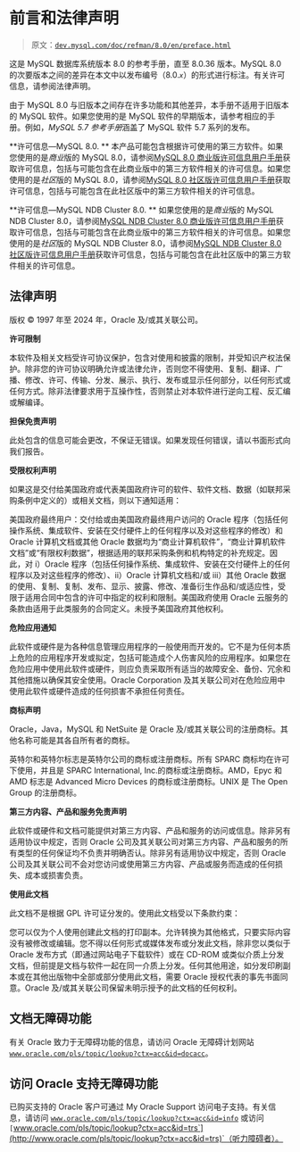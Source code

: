 # 前言和法律声明

> 原文：[`dev.mysql.com/doc/refman/8.0/en/preface.html`](https://dev.mysql.com/doc/refman/8.0/en/preface.html)

这是 MySQL 数据库系统版本 8.0 的参考手册，直至 8.0.36 版本。MySQL 8.0 的次要版本之间的差异在本文中以发布编号（8.0.*`x`*）的形式进行标注。有关许可信息，请参阅法律声明。

由于 MySQL 8.0 与旧版本之间存在许多功能和其他差异，本手册不适用于旧版本的 MySQL 软件。如果您使用的是 MySQL 软件的早期版本，请参考相应的手册。例如，*MySQL 5.7 参考手册*涵盖了 MySQL 软件 5.7 系列的发布。

**许可信息—MySQL 8.0. ** 本产品可能包含根据许可使用的第三方软件。如果您使用的是*商业*版的 MySQL 8.0，请参阅[MySQL 8.0 商业版许可信息用户手册](https://downloads.mysql.com/docs/licenses/mysqld-8.0-com-en.pdf)获取许可信息，包括与可能包含在此商业版中的第三方软件相关的许可信息。如果您使用的是*社区*版的 MySQL 8.0，请参阅[MySQL 8.0 社区版许可信息用户手册](https://downloads.mysql.com/docs/licenses/mysqld-8.0-gpl-en.pdf)获取许可信息，包括与可能包含在此社区版中的第三方软件相关的许可信息。

**许可信息—MySQL NDB Cluster 8.0. ** 如果您使用的是*商业*版的 MySQL NDB Cluster 8.0，请参阅[MySQL NDB Cluster 8.0 商业版许可信息用户手册](https://downloads.mysql.com/docs/licenses/cluster-8.0-com-en.pdf)获取许可信息，包括与可能包含在此商业版中的第三方软件相关的许可信息。如果您使用的是*社区*版的 MySQL NDB Cluster 8.0，请参阅[MySQL NDB Cluster 8.0 社区版许可信息用户手册](https://downloads.mysql.com/docs/licenses/cluster-8.0-gpl-en.pdf)获取许可信息，包括与可能包含在此社区版中的第三方软件相关的许可信息。

## 法律声明

版权 © 1997 年至 2024 年，Oracle 及/或其关联公司。

**许可限制**

本软件及相关文档受许可协议保护，包含对使用和披露的限制，并受知识产权法保护。除非您的许可协议明确允许或法律允许，否则您不得使用、复制、翻译、广播、修改、许可、传输、分发、展示、执行、发布或显示任何部分，以任何形式或任何方式。除非法律要求用于互操作性，否则禁止对本软件进行逆向工程、反汇编或解编译。

**担保免责声明**

此处包含的信息可能会更改，不保证无错误。如果发现任何错误，请以书面形式向我们报告。

**受限权利声明**

如果这是交付给美国政府或代表美国政府许可的软件、软件文档、数据（如联邦采购条例中定义的）或相关文档，则以下通知适用：

美国政府最终用户：交付给或由美国政府最终用户访问的 Oracle 程序（包括任何操作系统、集成软件、安装在交付硬件上的任何程序以及对这些程序的修改）和 Oracle 计算机文档或其他 Oracle 数据均为“商业计算机软件”，“商业计算机软件文档”或“有限权利数据”，根据适用的联邦采购条例和机构特定的补充规定。因此，对 i）Oracle 程序（包括任何操作系统、集成软件、安装在交付硬件上的任何程序以及对这些程序的修改）、ii）Oracle 计算机文档和/或 iii）其他 Oracle 数据的使用、复制、复制、发布、显示、披露、修改、准备衍生作品和/或适应性，受限于适用合同中包含的许可中指定的权利和限制。美国政府使用 Oracle 云服务的条款由适用于此类服务的合同定义。未授予美国政府其他权利。

**危险应用通知**

此软件或硬件是为各种信息管理应用程序的一般使用而开发的。它不是为任何本质上危险的应用程序开发或拟定，包括可能造成个人伤害风险的应用程序。如果您在危险应用中使用此软件或硬件，则应负责采取所有适当的故障安全、备份、冗余和其他措施以确保其安全使用。Oracle Corporation 及其关联公司对在危险应用中使用此软件或硬件造成的任何损害不承担任何责任。

**商标声明**

Oracle，Java，MySQL 和 NetSuite 是 Oracle 及/或其关联公司的注册商标。其他名称可能是其各自所有者的商标。

英特尔和英特尔标志是英特尔公司的商标或注册商标。所有 SPARC 商标均在许可下使用，并且是 SPARC International, Inc.的商标或注册商标。AMD，Epyc 和 AMD 标志是 Advanced Micro Devices 的商标或注册商标。UNIX 是 The Open Group 的注册商标。

**第三方内容、产品和服务免责声明**

此软件或硬件和文档可能提供对第三方内容、产品和服务的访问或信息。除非另有适用协议中规定，否则 Oracle 公司及其关联公司对第三方内容、产品和服务的所有类型的任何保证均不负责并明确否认。除非另有适用协议中规定，否则 Oracle 公司及其关联公司不会对您访问或使用第三方内容、产品或服务而造成的任何损失、成本或损害负责。

**使用此文档**

此文档不是根据 GPL 许可证分发的。使用此文档受以下条款约束：

您可以仅为个人使用创建此文档的打印副本。允许转换为其他格式，只要实际内容没有被修改或编辑。您不得以任何形式或媒体发布或分发此文档，除非您以类似于 Oracle 发布方式（即通过网站电子下载软件）或在 CD-ROM 或类似介质上分发文档，但前提是文档与软件一起在同一介质上分发。任何其他用途，如分发印刷副本或在其他出版物中全部或部分使用此文档，需要 Oracle 授权代表的事先书面同意。Oracle 及/或其关联公司保留未明示授予的此文档的任何权利。

## 文档无障碍功能

有关 Oracle 致力于无障碍功能的信息，请访问 Oracle 无障碍计划网站 [`www.oracle.com/pls/topic/lookup?ctx=acc&id=docacc`](http://www.oracle.com/pls/topic/lookup?ctx=acc&id=docacc)。

## 访问 Oracle 支持无障碍功能

已购买支持的 Oracle 客户可通过 My Oracle Support 访问电子支持。有关信息，请访问 [`www.oracle.com/pls/topic/lookup?ctx=acc&id=info`](http://www.oracle.com/pls/topic/lookup?ctx=acc&id=info) 或访问 `[`www.oracle.com/pls/topic/lookup?ctx=acc&id=trs`](http://www.oracle.com/pls/topic/lookup?ctx=acc&id=trs)`（听力障碍者）。
